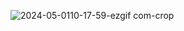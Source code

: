 ![2024-05-0110-17-59-ezgif com-crop](https://github.com/ethicaljivitesh/BraveRec/assets/89233845/7d6a3b3f-747e-49bc-94a9-d1e53d163248) 
